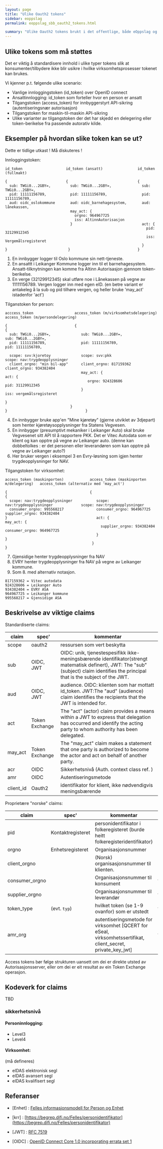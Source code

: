 ```yaml
---
layout: page
title: "Ulike Oauth2 tokens"
sidebar: eoppslag
permalink: eoppslag_sbb_oauth2_tokens.html

summary: "Ulike Oauth2 tokens brukt i det offentlige, både eOppslag og annen bruk "
---
```


## Ulike tokens som må støttes

Det er viktig å standardisere innhold i ulike typer tokens slik at konsumenter/tilbydere ikke blir usikre i hvilke virksomhetsprosesser tokenet kan brukes.

Vi kjenner p.t. følgende ulike scenario:

* Vanlige innloggingstoken (id_token) over OpenID connect
* Ansattinnlogging: id_token som forteller hvor en person er ansatt
* Tilgangstoken (access_token) for innbyggerstyrt API-sikring (autentiseringsnær autorisasjon)
* Tilgangstoken for maskin-til-maskin API-sikring
* Ulike varianter av tilgangstoken der det har skjedd en delegering eller token-berikelse fra passende autorativ kilde.


## Eksempler på hvordan slike token kan se ut?

Dette er tidlige utkast !  Må diskuteres !

Innloggingstoken:


```
id_token                    id_token (ansatt)                id_token (fullmakt)            

{                           {                                {                            
  sub: TWGi0...2GBY=,         sub: TWGi0...2GBY=,              sub: TWGi0...2GBY=,        
  pid: 11111156789,           pid: 11111156789,                pid: 11111156789,          
  aud: oidc_oslokommune       aud: oidc_barnehagesystem,       aud: lånekassen,
                              may_act: {                       
                                orgno: 964967725               
                                iss: AltinnAutorisasjon        
                              }                                act: {
                                                                 pid: 32129912345
                                                                 iss: Vergemålsregisteret
															   }	 
}                            }                               }                           
```


1. En innbygger logger til Oslo kommune sin nett-tjeneste.
2. En ansattt i Leikanger Kommune logger inn til et barnehagesystem.  Ansatt-tilknytningen kan komme fra Altinn Autorisasjon gjennom token-berikelse.
3. En verge (32129912345) skal utføre noe i Lånekassen på vegne av 11111156789.  Vergen logger inn med egen eID.  (en betre variant er antakeleg å la sub og pid tilhøre vergen, og heller bruke 'may_act' istadenfor 'act')



Tilganstoken for person:

```
acccess_token                   access_token (m/virksomhetsdelegering)       access_token (m/persondelegering)        

{                               {                                            {                                        
  sub: TWGi0...2GBY=,              sub: TWGi0...2GBY=,                           sub: TWGi0...2GBY=,
  pid: 11111156789,                pid: 11111156789,                             pid: 11111156789,

  scope: svv:kjoretoy              scope: svv:pkk                                scope: nav:trygdeopplysninger        
  client_orgno: "min bil-app"      client_orgno: 817159362                       client_orgno: 934382404              
                                   may_act: {                                    act: {                               
                                      orgno: 924328606                              pid: 31129912345                  
                                   }                                                iss: vergemålsregisteret          
                                                                                 }
                              }                                              }                                    }   
```

4. En innbygger bruke app'en "Mine kjøretøy" (gjerne utviklet av 3djepart) som henter kjøretøysopplysninger fra Statens Vegvesen.
5. En innbygger (presumptivt mekaniker i Leikanger Auto) skal bruke Vegvesenet sitt API til å rapportere PKK. Det er Vitec Autodata som er klient og kan opptre på vegne av Leikanger auto.  (denne kan dobbeltolkes : er det personen eller leverandøren som kan opptre på vegne av Leikanger auto?)
6. Her bruker vergen i eksempel 3 en Evry-løsning som igjen henter trygdeopplysninger for NAV.


Tilgangstoken for virksomhet:

```
access_token (maskinporten)            access_token (maskinporten m/delegering)   access_token (alternativ med 'may_act')

{                                      {                                          {
  scope: nav:trygdeopplysninger           scope: nav:trygdeopplysninger             scope: nav:trygdeopplysninger
  consumer_orgno: 995568217               consumer_orgno: 964967725                 supplier_orgno: 934382404
}                                         act: {                                    may_act: {
                                            supplier_orgno: 934382404                 consumer_orgno: 964967725                      
                                          }                                         }
                                        }                                         }
```

7. Gjensidige henter trygdeopplysninger fra NAV
8. EVRY henter trygdeopplysninger fra NAV på vegne av Leikanger kommune.
9. Som 8. med alternativ notasjon.



```
817159362 = Vitec autodata
924328606 = Leikanger Auto
934382404 = EVRY ASA
964967725 = Leikanger kommune
995568217 = Gjensidige ASA
```

## Beskrivelse av viktige claims

Standardiserte claims:

|claim|spec'|kommentar|
|-|-|-|
|scope|oauth2|ressursen som vert beskytta|
|sub|OIDC, JWT|OIDC: unik, tjenestespesifikk ikke-meningsbærende identifikator(strengt matematisk definert), JWT:  The "sub" (subject) claim identifies the principal that is the  subject of the JWT. |
|aud|OIDC, JWT| audience. OIDC:  klienten som har mottatt id_token.  JWT:The "aud" (audience) claim identifies the recipients that the JWT is intended for.|
|act|Token Exchange|The "act" (actor) claim provides a means within a JWT to express that    delegation has occurred and identify the acting party to whom authority has been delegated.|
|may_act|Token Exchange |The "may_act" claim makes a statement that one party is authorized to  become the actor and act on behalf of another party.||client_orgno||944117784|974761076|999888777 (Storbanken)|777888999 (Lillebanken)|936796702
|acr| OIDC |Sikkerhetsnivå (Auth. context class ref. )|
|amr| OIDC| Autentiseringsmetode|
|client_id|Oauth2 | identifikator for klient, ikke nødvendigvis meningsbærende|

Proprietære "norske" claims:

|claim|spec'|kommentar|status|
|-|-|-|-|
|pid| Kontaktregisteret | personidentifikator i folkeregisteret (burde heitt folkeregisteridentifikator)|i bruk i id-porten|
|orgno| Enhetsregisteret| Organisasjonsnummer|
| client_orgno| | (Norsk) organisasjonsnummer til klienten.  |I bruk i ID-porten |
|consumer_orgno   |   |   Organisasjonsnummer til konsument  | foreslått   |
|supplier_orgno   |   |   Organisasjonsnummer til leverandør | foreslått  |
|token_type   | (evt. `typ`)   | hvilket token (se 1-9 ovanfor) som er utstedt   | foreslått  |
|amr_org || autentiseringsmetode for virksomhet [QCERT for eSeal, virksomhetssertifikat, client_secret, private_key_jwt]|foreslått|



Access tokens bør følge strukturen uansett om dei er direkte utsted av Autorisasjonsserver, eller om dei er eit resultat av ein Token Exchange operasjon.

## Kodeverk for claims

TBD

### sikkerhetsnivå

#### Personinnlogging:
* Level3
* Level4

#### Virksomhet:
(må defineres)

* eIDAS elektronisk segl
* eIDAS avansert segl
* eIDAS kvalifisert segl



## Referanser

* [Enhet] : [Felles informasjonsmodell for Person og Enhet](https://www.difi.no/fagomrader-og-tjenester/digitalisering-og-samordning/nasjonal-arkitektur/informasjonsforvaltning/person-og-enhet-felles-informasjonsmodell)

* [krr] : [https://begrep.difi.no/Felles/personidentifikator](https://begrep.difi.no/Felles/personidentifikator)
* [JWT] : [RFC 7519](https://tools.ietf.org/html/rfc7519)
* [OIDC] : [
OpenID Connect Core 1.0 incorporating errata set 1](http://openid.net/specs/openid-connect-core-1_0.html)
